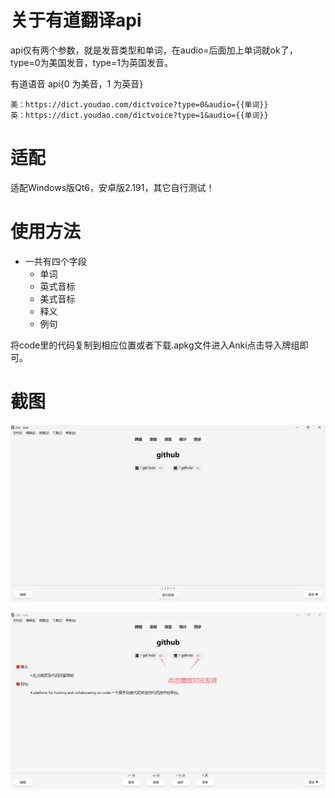 # 关于有道翻译api

api仅有两个参数，就是发音类型和单词，在audio=后面加上单词就ok了，type=0为美国发音，type=1为英国发音。

有道语音 api{0 为美音，1 为英音}
```
美：https://dict.youdao.com/dictvoice?type=0&audio={{单词}}
英：https://dict.youdao.com/dictvoice?type=1&audio={{单词}}
```

# 适配
适配Windows版Qt6，安卓版2.191，其它自行测试！

# 使用方法
* 一共有四个字段
   + 单词
   + 英式音标
   + 美式音标
   + 释义
   + 例句

将code里的代码复制到相应位置或者下载.apkg文件进入Anki点击导入牌组即可。

# 截图
![alt text](<img/屏幕截图 2024-11-19 013423.png>)

![alt text](img/QQ20241119-014102.png)
